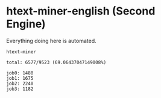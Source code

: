 # htext-miner-english (Second Engine)

Everything doing here is automated.

```
htext-miner

total: 6577/9523 (69.06437047149008%)

job0: 1480
job1: 1675
job2: 2240
job3: 1182
```